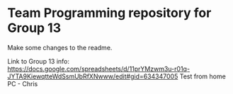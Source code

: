 # Team Programming repository for Group 13

Make some changes to the readme.

Link to Group 13 info: https://docs.google.com/spreadsheets/d/11prYMzwm3u-r01q-JYTA9KiewqtteWdSsmUbRfXNwww/edit#gid=634347005
Test from home PC - Chris
